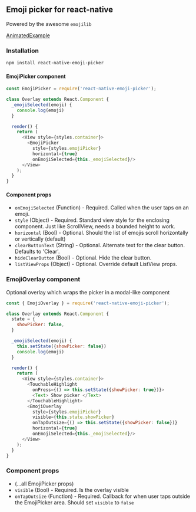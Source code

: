 ## Emoji picker for react-native
Powered by the awesome `emojilib`

[AnimatedExample](animated-example.gif)

### Installation
```bash
npm install react-native-emoji-picker
```

#### EmojiPicker component
```javascript
const EmojiPicker = require('react-native-emoji-picker');

class Overlay extends React.Component {
  _emojiSelected(emoji) {
    console.log(emoji)
  }

  render() {
    return (
      <View style={styles.container}>
        <EmojiPicker 
          style={styles.emojiPicker} 
          horizontal={true}
          onEmojiSelected={this._emojiSelected}/>
      </View>
    );
  }
}

```

#### Component props
- `onEmojiSelected` (Function) - Required. Called when the user taps on an emoji.
- `style` (Object) - Required. Standard view style for the enclosing component. Just like ScrollView, needs a bounded height to work.
- `horizontal` (Bool) - Optional. Should the list of emojis scroll horizontally or vertically (default)
- `clearButtonText` (String) - Optional. Alternate text for the clear button. Defaults to 'Clear'.
- `hideClearButton` (Bool) - Optional. Hide the clear button. 
- `listViewProps` (Object) - Optional. Override default ListView props.


### EmojiOverlay component
Optional overlay which wraps the picker in a modal-like component 

```javascript
const { EmojiOverlay } = require('react-native-emoji-picker');

class Overlay extends React.Component {
  state = {
    showPicker: false,
  }

  _emojiSelected(emoji) {
    this.setState({showPicker: false})
    console.log(emoji)
  }

  render() {
    return (
      <View style={styles.container}>
        <TouchableHighlight
          onPress={() => this.setState({showPicker: true})}>
          <Text> Show picker </Text>
        </TouchableHighlight>
        <EmojiOverlay 
          style={styles.emojiPicker} 
          visible={this.state.showPicker}
          onTapOutsize={() => this.setState({showPicker: false})}
          horizontal={true}
          onEmojiSelected={this._emojiSelected}/>
      </View>
    );
  }
}

```

### Component props
- (...all EmojiPicker props)
- `visible` (Bool) - Required. Is the overlay visible
- `onTapOutsize` (Function) - Required. Callback for when user taps outside the EmojiPicker area. Should set `visible` to `false`
